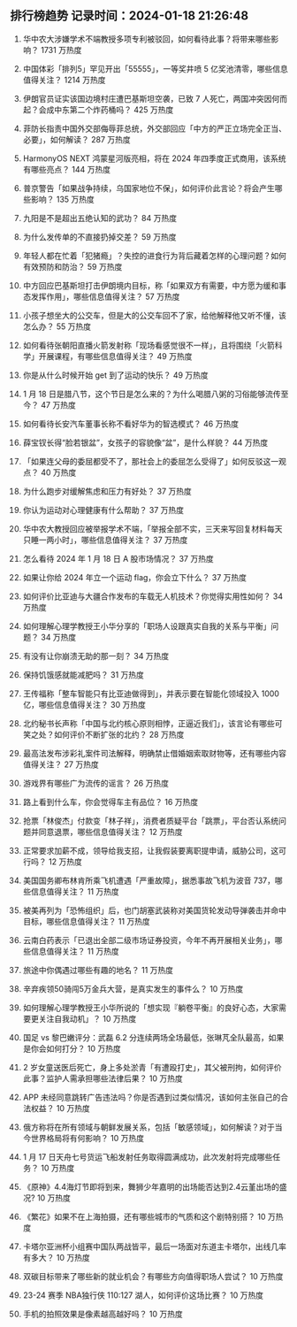
## 排行榜趋势 记录时间：2024-01-18 21:26:48
  
  1. 华中农大涉嫌学术不端教授多项专利被驳回，如何看待此事？将带来哪些影响？ 1731 万热度
    
  2. 中国体彩「排列5」罕见开出「55555」，一等奖井喷 5 亿奖池清零，哪些信息值得关注？ 1214 万热度
    
  3. 伊朗官员证实该国边境村庄遭巴基斯坦空袭，已致 7 人死亡，两国冲突因何而起？会成中东第二个炸药桶吗？ 425 万热度
    
  4. 菲防长指责中国外交部侮辱菲总统，外交部回应「中方的严正立场完全正当、必要」，如何解读？ 287 万热度
    
  5. HarmonyOS NEXT 鸿蒙星河版亮相，将在 2024 年四季度正式商用，该系统有哪些亮点？ 144 万热度
    
  6. 普京警告「如果战争持续，乌国家地位不保」，如何评价此言论？将会产生哪些影响？ 135 万热度
    
  7. 九阳是不是超出五绝认知的武功？ 84 万热度
    
  8. 为什么发传单的不直接扔掉交差？ 59 万热度
    
  9. 年轻人都在忙着「犯猪瘾」？失控的进食行为背后藏着怎样的心理问题？如何有效预防和防治？ 59 万热度
    
  10. 中方回应巴基斯坦打击伊朗境内目标，称「如果双方有需要，中方愿为缓和事态发挥作用」，哪些信息值得关注？ 57 万热度
    
  11. 小孩子想坐大的公交车，但是大的公交车回不了家，给他解释他又听不懂，该怎么办？ 55 万热度
    
  12. 如何看待张朝阳直播火箭发射称「现场看感觉很不一样」，且将围绕「火箭科学」开展课程，有哪些信息值得关注？ 49 万热度
    
  13. 你是从什么时候开始 get 到了运动的快乐？ 49 万热度
    
  14. 1 月 18 日是腊八节，这个节日是怎么来的？为什么喝腊八粥的习俗能够流传至今？ 47 万热度
    
  15. 如何看待长安汽车董事长称不看好华为的智选模式？ 46 万热度
    
  16. 薛宝钗长得“脸若银盆”，女孩子的容貌像“盆”，是什么样貌？ 44 万热度
    
  17. 「如果连父母的委屈都受不了，那社会上的委屈怎么受得了」如何反驳这一观点？ 40 万热度
    
  18. 为什么跑步对缓解焦虑和压力有好处？ 37 万热度
    
  19. 你认为运动对心理健康有什么帮助？ 37 万热度
    
  20. 华中农大教授回应被举报学术不端，「举报全部不实，三天来写回复材料每天只睡一两小时」，哪些信息值得关注？ 37 万热度
    
  21. 怎么看待 2024 年 1 月 18 日 A 股市场情况？ 37 万热度
    
  22. 如果让你给 2024 年立一个运动 flag，你会立下什么？ 37 万热度
    
  23. 如何评价比亚迪与大疆合作发布的车载无人机技术？你觉得实用性如何？ 34 万热度
    
  24. 如何理解心理学教授王小华分享的「职场人设跟真实自我的关系与平衡」问题？ 34 万热度
    
  25. 有没有让你崩溃无助的那一刻？ 34 万热度
    
  26. 保持饥饿感就能减肥吗？ 31 万热度
    
  27. 王传福称「整车智能只有比亚迪做得到」，并表示要在智能化领域投入 1000 亿，哪些信息值得关注？ 30 万热度
    
  28. 北约秘书长声称「中国与北约核心原则相悖，正逼近我们」，该言论有哪些可笑之处？如何评价不断扩张的北约？ 28 万热度
    
  29. 最高法发布涉彩礼案件司法解释，明确禁止借婚姻索取财物等，还有哪些内容值得关注？ 27 万热度
    
  30. 游戏界有哪些广为流传的谣言？ 26 万热度
    
  31. 路上看到什么车，你会觉得车主有品位？ 16 万热度
    
  32. 抢票「林俊杰」付款变「林子祥」，消费者质疑平台「跳票」，平台否认系统问题并同意退票，哪些信息值得关注？ 12 万热度
    
  33. 正常要求加薪不成，领导给我支招，让我假装要离职提申请，威胁公司，这可行吗？ 12 万热度
    
  34. 美国国务卿布林肯所乘飞机遭遇「严重故障」，据悉事故飞机为波音 737，哪些信息值得关注？ 11 万热度
    
  35. 被美再列为「恐怖组织」后，也门胡塞武装称对美国货轮发动导弹袭击并命中目标，哪些信息值得关注？ 11 万热度
    
  36. 云南白药表示「已退出全部二级市场证券投资，今年不再开展相关业务」，哪些信息值得关注？ 11 万热度
    
  37. 旅途中你偶遇过哪些有趣的地名？ 11 万热度
    
  38. 辛弃疾领50骑闯5万金兵大营，是真实发生的事件么？ 10 万热度
    
  39. 如何理解心理学教授王小华所说的「想实现『躺卷平衡』的良好心态，大家需要更关注自我动机」？ 10 万热度
    
  40. 国足 vs 黎巴嫩评分：武磊 6.2 分连续两场全场最低，张琳芃全队最高，如果是你会如何打分？ 10 万热度
    
  41. 2 岁女童送医后死亡，身上多处淤青「有遭殴打史」，其父被刑拘，如何评价此事？监护人需承担哪些法律后果？ 10 万热度
    
  42. APP 未经同意跳转广告违法吗？你是否遇到过类似情况，该如何主张自己的合法权益？ 10 万热度
    
  43. 俄方称将在所有领域与朝鲜发展关系，包括「敏感领域」，如何解读？对于当今世界格局将有何影响？ 10 万热度
    
  44. 1 月 17 日天舟七号货运飞船发射任务取得圆满成功，此次发射将完成哪些任务？ 10 万热度
    
  45. 《原神》4.4海灯节即将到来，舞狮少年嘉明的出场能否达到2.4云堇出场的盛况? 10 万热度
    
  46. 《繁花》如果不在上海拍摄，还有哪些城市的气质和这个剧特别搭？ 10 万热度
    
  47. 卡塔尔亚洲杯小组赛中国队两战皆平，最后一场面对东道主卡塔尔，出线几率有多大？ 10 万热度
    
  48. 双碳目标带来了哪些新的就业机会？有哪些方向值得职场人尝试？ 10 万热度
    
  49. 23-24 赛季 NBA独行侠 110:127 湖人，如何评价这场比赛？ 10 万热度
    
  50. 手机的拍照效果是像素越高越好吗？ 10 万热度
    